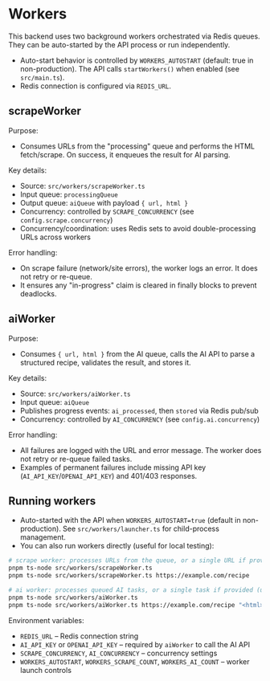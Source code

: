 # Workers

This backend uses two background workers orchestrated via Redis queues. They can be auto-started by the API process or run independently.

- Auto-start behavior is controlled by `WORKERS_AUTOSTART` (default: true in non-production). The API calls `startWorkers()` when enabled (see `src/main.ts`).
- Redis connection is configured via `REDIS_URL`.

## scrapeWorker

Purpose:

- Consumes URLs from the "processing" queue and performs the HTML fetch/scrape. On success, it enqueues the result for AI parsing.

Key details:

- Source: `src/workers/scrapeWorker.ts`
- Input queue: `processingQueue`
- Output queue: `aiQueue` with payload `{ url, html }`
- Concurrency: controlled by `SCRAPE_CONCURRENCY` (see `config.scrape.concurrency`)
- Concurrency/coordination: uses Redis sets to avoid double-processing URLs across workers

Error handling:

- On scrape failure (network/site errors), the worker logs an error. It does not retry or re-queue.
- It ensures any "in-progress" claim is cleared in finally blocks to prevent deadlocks.

## aiWorker

Purpose:

- Consumes `{ url, html }` from the AI queue, calls the AI API to parse a structured recipe, validates the result, and stores it.

Key details:

- Source: `src/workers/aiWorker.ts`
- Input queue: `aiQueue`
- Publishes progress events: `ai_processed`, then `stored` via Redis pub/sub
- Concurrency: controlled by `AI_CONCURRENCY` (see `config.ai.concurrency`)

Error handling:

- All failures are logged with the URL and error message. The worker does not retry or re-queue failed tasks.
- Examples of permanent failures include missing API key (`AI_API_KEY`/`OPENAI_API_KEY`) and 401/403 responses.

## Running workers

- Auto-started with the API when `WORKERS_AUTOSTART=true` (default in non-production). See `src/workers/launcher.ts` for child-process management.
- You can also run workers directly (useful for local testing):

```bash
# scrape worker: processes URLs from the queue, or a single URL if provided
pnpm ts-node src/workers/scrapeWorker.ts
pnpm ts-node src/workers/scrapeWorker.ts https://example.com/recipe

# ai worker: processes queued AI tasks, or a single task if provided (url + html)
pnpm ts-node src/workers/aiWorker.ts
pnpm ts-node src/workers/aiWorker.ts https://example.com/recipe "<html>..."
```

Environment variables:

- `REDIS_URL` – Redis connection string
- `AI_API_KEY` or `OPENAI_API_KEY` – required by `aiWorker` to call the AI API
- `SCRAPE_CONCURRENCY`, `AI_CONCURRENCY` – concurrency settings
- `WORKERS_AUTOSTART`, `WORKERS_SCRAPE_COUNT`, `WORKERS_AI_COUNT` – worker launch controls
